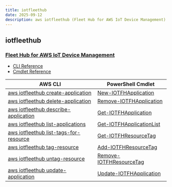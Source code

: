 ```yaml
---
title: iotfleethub
date: 2025-09-12
description: aws iotfleethub (Fleet Hub for AWS IoT Device Management) command/cmdlet list.
---
```


## iotfleethub

### [Fleet Hub for AWS IoT Device Management](https://aws.amazon.com/iot/)

* [CLI Reference](https://awscli.amazonaws.com/v2/documentation/api/latest/reference/iotfleethub/index.html)
* [Cmdlet Reference](https://docs.aws.amazon.com/powershell/latest/reference/items/IoTFleetHub_cmdlets.html)

|AWS CLI|PowerShell Cmdlet|
|----|----|
|[aws iotfleethub create-application](https://awscli.amazonaws.com/v2/documentation/api/latest/reference/iotfleethub/create-application.html)|[New-IOTFHApplication](https://docs.aws.amazon.com/powershell/latest/reference/items/New-IOTFHApplication.html)|
|[aws iotfleethub delete-application](https://awscli.amazonaws.com/v2/documentation/api/latest/reference/iotfleethub/delete-application.html)|[Remove-IOTFHApplication](https://docs.aws.amazon.com/powershell/latest/reference/items/Remove-IOTFHApplication.html)|
|[aws iotfleethub describe-application](https://awscli.amazonaws.com/v2/documentation/api/latest/reference/iotfleethub/describe-application.html)|[Get-IOTFHApplication](https://docs.aws.amazon.com/powershell/latest/reference/items/Get-IOTFHApplication.html)|
|[aws iotfleethub list-applications](https://awscli.amazonaws.com/v2/documentation/api/latest/reference/iotfleethub/list-applications.html)|[Get-IOTFHApplicationList](https://docs.aws.amazon.com/powershell/latest/reference/items/Get-IOTFHApplicationList.html)|
|[aws iotfleethub list-tags-for-resource](https://awscli.amazonaws.com/v2/documentation/api/latest/reference/iotfleethub/list-tags-for-resource.html)|[Get-IOTFHResourceTag](https://docs.aws.amazon.com/powershell/latest/reference/items/Get-IOTFHResourceTag.html)|
|[aws iotfleethub tag-resource](https://awscli.amazonaws.com/v2/documentation/api/latest/reference/iotfleethub/tag-resource.html)|[Add-IOTFHResourceTag](https://docs.aws.amazon.com/powershell/latest/reference/items/Add-IOTFHResourceTag.html)|
|[aws iotfleethub untag-resource](https://awscli.amazonaws.com/v2/documentation/api/latest/reference/iotfleethub/untag-resource.html)|[Remove-IOTFHResourceTag](https://docs.aws.amazon.com/powershell/latest/reference/items/Remove-IOTFHResourceTag.html)|
|[aws iotfleethub update-application](https://awscli.amazonaws.com/v2/documentation/api/latest/reference/iotfleethub/update-application.html)|[Update-IOTFHApplication](https://docs.aws.amazon.com/powershell/latest/reference/items/Update-IOTFHApplication.html)|

